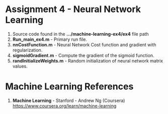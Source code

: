 #   Assignment 4 - Neural Network Learning
1.  Source code found in the **.../machine-learning-ex4/ex4** file path
2.  **Run_main_ex4.m** 	- Primary run file.  
3.  **nnCostFunction.m**	- Neural Network Cost function and gradient with regularization. 
4.  **sigmoidGradient.m**	- Compute the gradient of the sigmoid function.  
5.  **randInitializeWeights.m**	- Random initialization of neural network matrix values.  

# Machine Learning References
1.  **Machine Learning** - Stanford - Andrew Ng (Coursera)   
    https://www.coursera.org/learn/machine-learning